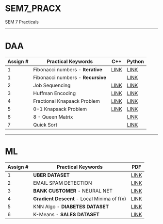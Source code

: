 # SEM7_PRACX
SEM 7 Practicals

---
# DAA

| Assign # | Practical Keywords            | C++                                                                            | Python                                                                                |
|----------|-------------------------------|--------------------------------------------------------------------------------|---------------------------------------------------------------------------------------|
|     1    | Fibonacci numbers - **Iterative** | <a href="https://github.com/yd3-test5/SEM7_PRACX/blob/main/DAA/CODEBASE/DAA%20-1.cpp">LINK</a>    | <a href="https://github.com/yd3-test5/SEM7_PRACX/blob/main/DAA/CODEBASE/Fibonacci_Iterative.py">LINK</a> |
|     1    | Fibonacci numbers - **Recursive** |                                                                                | <a href="https://github.com/yd3-test5/SEM7_PRACX/blob/main/DAA/CODEBASE/Fibonacci_Recursive.py">LINK</a> |
|     2    | Job Sequencing                | <a href="https://github.com/yd3-test5/SEM7_PRACX/blob/main/DAA/CODEBASE/DAA%20-%202.cpp">LINK</a> | <a href="https://github.com/yd3-test5/SEM7_PRACX/blob/main/DAA/CODEBASE/Job_Seq.py">LINK</a>             |
|     3    | Huffman Encoding              | <a href="https://github.com/yd3-test5/SEM7_PRACX/blob/main/DAA/CODEBASE/DAA%20-%203.cpp">LINK</a> | <a href="https://github.com/yd3-test5/SEM7_PRACX/blob/main/DAA/CODEBASE/Huffman.py">LINK</a>             |
|     4    | Fractional Knapsack Problem   | <a href="https://github.com/yd3-test5/SEM7_PRACX/blob/main/DAA/CODEBASE/DAA%20-%204.cpp">LINK</a> | <a href="https://github.com/yd3-test5/SEM7_PRACX/blob/main/DAA/CODEBASE/Frac_Knapsack.py">LINK</a>       |
|     5    | 0-1 Knapsack Problem          | <a href="https://github.com/yd3-test5/SEM7_PRACX/blob/main/DAA/CODEBASE/DAA%20-%205.cpp">LINK</a> | <a href="https://github.com/yd3-test5/SEM7_PRACX/blob/main/DAA/CODEBASE/01_Knapsack.py">LINK</a>         |
|     6    | 8 - Queen Matrix              |                                                                                | <a href="https://github.com/yd3-test5/SEM7_PRACX/blob/main/DAA/CODEBASE/8-Queen.py">LINK</a>             |
|     7    | Quick Sort                    | | <a href="https://github.com/yd3-test5/SEM7_PRACX/blob/main/DAA/CODEBASE/Quick_Sort.py">LINK</a>


---
# ML

| Assign # | Practical Keywords                          | PDF                                                                              |
|----------|---------------------------------------------|----------------------------------------------------------------------------------|
|     1    | **UBER DATASET**                            | <a href="https://github.com/yd3-test5/SEM7_PRACX/blob/main/ML/ML_PRACTICAL_1_UBER.pdf">LINK</a>     |
|     2    | EMAIL SPAM DETECTION                        | <a href="https://github.com/yd3-test5/SEM7_PRACX/blob/main/ML/ML_PRACTICAL_2_email.pdf">LINK</a>    |
|     3    | **BANK CUSTOMER** - NEURAL NET              | <a href="https://github.com/yd3-test5/SEM7_PRACX/blob/main/ML/ml_bank_practicala.pdf">LINK</a>      |
|     4    | **Gradient Descent** - Local Minima of f(x) | <a href="https://github.com/yd3-test5/SEM7_PRACX/blob/main/ML/ML_PRACTICAL_4.pdf">LINK</a>          |
|     5    | KNN Algo - **DIABETES DATASET**             | <a href="https://github.com/yd3-test5/SEM7_PRACX/blob/main/ML/ML_PRACTICAL_5_dibetics.pdf">LINK</a> |
|     6    | K-Means - **SALES DATASET**                 | <a href="https://github.com/yd3-test5/SEM7_PRACX/blob/main/ML/ML_PRACTICAL_6_sales.pdf">LINK</a>    |
